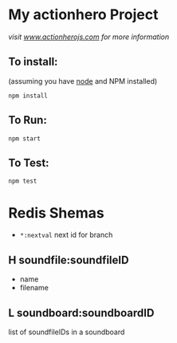 # My actionhero Project

*visit www.actionherojs.com for more information*

## To install:
(assuming you have [node](http://nodejs.org/) and NPM installed)

`npm install`

## To Run:
`npm start`

## To Test:
`npm test`

# Redis Shemas

- `*:nextval` next id for branch

## H soundfile:soundfileID
- name
- filename

## L soundboard:soundboardID
list of soundfileIDs in a soundboard
